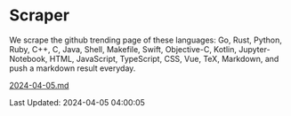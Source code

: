 # Scraper

We scrape the github trending page of these languages: Go, Rust, Python, Ruby, C++, C, Java, Shell, Makefile, Swift, Objective-C, Kotlin, Jupyter-Notebook, HTML, JavaScript, TypeScript, CSS, Vue, TeX, Markdown, and push a markdown result everyday.

[2024-04-05.md](https://github.com/yangwenmai/github-trending-backup/blob/master/2024-04-05.md)

Last Updated: 2024-04-05 04:00:05